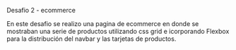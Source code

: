 Desafio 2 - ecommerce

En este desafio se realizo una pagina de ecommerce en donde se mostraban una serie de productos utilizando css grid e icorporando Flexbox para la distribución del navbar y las tarjetas de productos. 

